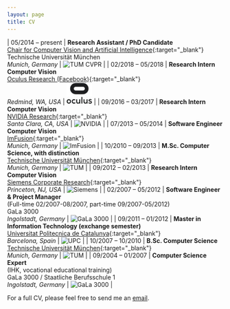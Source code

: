 ```yaml
---
layout: page
title: CV
---
```


| 05/2014 – present | **Research Assistant / PhD Candidate**<br>[Chair for Computer Vision and Artificial Intelligence](http://vision.in.tum.de){:target="_blank"}<br>Technische Universität München<br>*Munich, Germany* | ![TUM CVPR](/img/cv_cvpr.jpg "TUM CVPR") |
| 02/2018 – 05/2018 | **Research Intern Computer Vision**<br>[Oculus Research (Facebook)](https://www.oculus.com/research/){:target="_blank"}<br>*Redmind, WA, USA* | ![NVIDIA](/img/cv_oculus.jpg "Oculus Research") |
| 09/2016 – 03/2017 | **Research Intern Computer Vision**<br>[NVIDIA Research](https://research.nvidia.com){:target="_blank"}<br>*Santa Clara, CA, USA* | ![NVIDIA](/img/cv_nvidia.jpg "NVIDIA") |
| 07/2013 – 05/2014 | **Software Engineer Computer Vision**<br>[ImFusion](http://www.imfusion.de){:target="_blank"}<br>*Munich, Germany* | ![ImFusion](/img/cv_imfusion.jpg "ImFusion") |
| 10/2010 – 09/2013 | **M.Sc. Computer Science, with distinction**<br>[Technische Universität München](https://www.tum.de){:target="_blank"}<br>*Munich, Germany* | ![TUM](/img/cv_tum.jpg "TUM") |
| 09/2012 – 02/2013 | **Research Intern Computer Vision**<br>[Siemens Corporate Research](http://www.usa.siemens.com/en/about_us/research/home.htm){:target="_blank"}<br>*Princeton, NJ, USA* | ![Siemens](/img/cv_siemens.jpg "Siemens") |
| 02/2007 – 05/2012 | **Software Engineer & Project Manager**<br>(Full-time 02/2007-08/2007, part-time 09/2007-05/2012)<br>GaLa 3000<br>*Ingolstadt, Germany* | ![GaLa 3000](/img/cv_gala3000.jpg "GaLa 3000") |
| 09/2011 – 01/2012 | **Master in Information Technology (exchange semester)**<br>[Universitat Politecnica de Catalunya](http://www.upc.edu){:target="_blank"}<br>*Barcelona, Spain* | ![UPC](/img/cv_upc.jpg "UPC") |
| 10/2007 – 10/2010 | **B.Sc. Computer Science**<br>[Technische Universität München](https://www.tum.de){:target="_blank"}<br>*Munich, Germany* | ![TUM](/img/cv_tum.jpg "TUM") |
| 09/2004 – 01/2007 | **Computer Science Expert**<br>(IHK, vocational educational training)<br>GaLa 3000 / Staatliche Berufsschule 1<br>*Ingolstadt, Germany* | ![GaLa 3000](/img/cv_gala3000.jpg "GaLa 3000") |

For a full CV, please feel free to send me an [email](http://www.rmaier.net/contact/).
